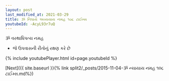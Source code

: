 ```yaml
---
layout: post
last_modified_at: 2021-03-29
title: ૐ નિધાયે અવ્યયાય નમહ ૧૦૮ ટાઈમ્સ
youtubeId: -AcyL93r7uQ
---
```

 
 
 ૐ વરથાધિપત્ય નમહ  
 
 -  જે ઉપવાસની રીતોનું રક્ષણ કરે છે 
 
  
 
  
 
 
 
 
 
 


{% include youtubePlayer.html id=page.youtubeId %}
 
[Next]({{ site.baseurl }}{% link  split2/_posts/2015-11-04-ૐ ન્યાયાય નમહ ૧૦૮ ટાઈમ્સ.md%})
 

